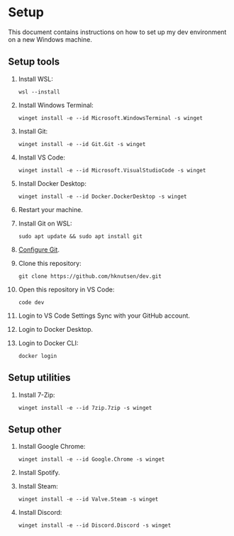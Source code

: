 # Setup

This document contains instructions on how to set up my dev environment on a new Windows machine.

## Setup tools

1. Install WSL:

    ```console
    wsl --install
    ```

1. Install Windows Terminal:

    ```console
    winget install -e --id Microsoft.WindowsTerminal -s winget
    ```

1. Install Git:

    ```console
    winget install -e --id Git.Git -s winget
    ```

1. Install VS Code:

    ```console
    winget install -e --id Microsoft.VisualStudioCode -s winget
    ```

1. Install Docker Desktop:

   ```console
   winget install -e --id Docker.DockerDesktop -s winget
   ```

1. Restart your machine.

1. Install Git on WSL:

    ```console
    sudo apt update && sudo apt install git
    ```

1. [Configure Git](git.md).

1. Clone this repository:

    ```console
    git clone https://github.com/hknutsen/dev.git
    ```

1. Open this repository in VS Code:

    ```console
    code dev
    ```

1. Login to VS Code Settings Sync with your GitHub account.

1. Login to Docker Desktop.

1. Login to Docker CLI:

    ```console
    docker login
    ```

## Setup utilities

1. Install 7-Zip:

    ```console
    winget install -e --id 7zip.7zip -s winget
    ```

## Setup other

1. Install Google Chrome:

    ```console
    winget install -e --id Google.Chrome -s winget
    ```

1. Install Spotify.

1. Install Steam:

    ```console
    winget install -e --id Valve.Steam -s winget
    ```

1. Install Discord:

    ```console
    winget install -e --id Discord.Discord -s winget
    ```
